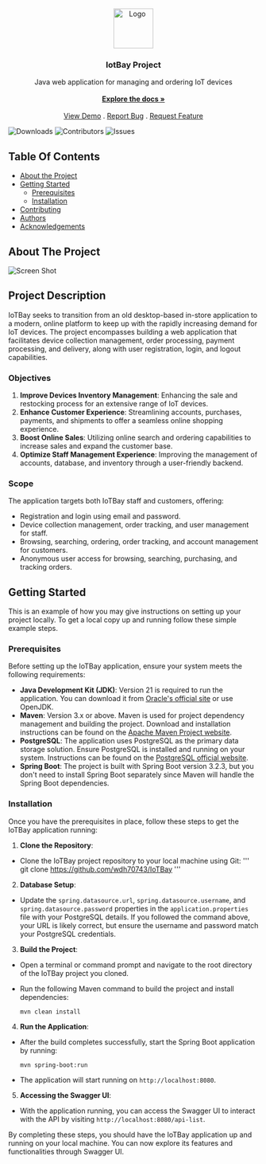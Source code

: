 <br/>
<p align="center">
  <a href="https://github.com/wdh70743/IoTBay">
    <img src="images/logo.png" alt="Logo" width="80" height="80">
  </a>

  <h3 align="center">IotBay Project</h3>

  <p align="center">
    Java web application for managing and ordering IoT devices
    <br/>
    <br/>
    <a href="https://github.com/wdh70743/IoTBay"><strong>Explore the docs »</strong></a>
    <br/>
    <br/>
    <a href="https://github.com/wdh70743/IoTBay">View Demo</a>
    .
    <a href="https://github.com/wdh70743/IoTBay/issues">Report Bug</a>
    .
    <a href="https://github.com/wdh70743/IoTBay/issues">Request Feature</a>
  </p>
</p>

![Downloads](https://img.shields.io/github/downloads/wdh70743/IoTBay/total) ![Contributors](https://img.shields.io/github/contributors/wdh70743/IoTBay?color=dark-green) ![Issues](https://img.shields.io/github/issues/wdh70743/IoTBay) 

## Table Of Contents

* [About the Project](#about-the-project)
* [Getting Started](#getting-started)
  * [Prerequisites](#prerequisites)
  * [Installation](#installation)
* [Contributing](#contributing)
* [Authors](#authors)
* [Acknowledgements](#acknowledgements)

## About The Project

![Screen Shot](images/screenshot.png)

## Project Description

IoTBay seeks to transition from an old desktop-based in-store application to a modern, online platform to keep up with the rapidly increasing demand for IoT devices. The project encompasses building a web application that facilitates device collection management, order processing, payment processing, and delivery, along with user registration, login, and logout capabilities.

### Objectives

1. **Improve Devices Inventory Management**: Enhancing the sale and restocking process for an extensive range of IoT devices.
2. **Enhance Customer Experience**: Streamlining accounts, purchases, payments, and shipments to offer a seamless online shopping experience.
3. **Boost Online Sales**: Utilizing online search and ordering capabilities to increase sales and expand the customer base.
4. **Optimize Staff Management Experience**: Improving the management of accounts, database, and inventory through a user-friendly backend.

### Scope

The application targets both IoTBay staff and customers, offering:

- Registration and login using email and password.
- Device collection management, order tracking, and user management for staff.
- Browsing, searching, ordering, order tracking, and account management for customers.
- Anonymous user access for browsing, searching, purchasing, and tracking orders.

## Getting Started

This is an example of how you may give instructions on setting up your project locally.
To get a local copy up and running follow these simple example steps.

### Prerequisites

Before setting up the IoTBay application, ensure your system meets the following requirements:

- **Java Development Kit (JDK)**: Version 21 is required to run the application. You can download it from [Oracle's official site](https://www.oracle.com/java/technologies/javase/jdk21-archive-downloads.html) or use OpenJDK.
- **Maven**: Version 3.x or above. Maven is used for project dependency management and building the project. Download and installation instructions can be found on the [Apache Maven Project website](https://maven.apache.org/).
- **PostgreSQL**: The application uses PostgreSQL as the primary data storage solution. Ensure PostgreSQL is installed and running on your system. Instructions can be found on the [PostgreSQL official website](https://www.postgresql.org/download/).
- **Spring Boot**: The project is built with Spring Boot version 3.2.3, but you don't need to install Spring Boot separately since Maven will handle the Spring Boot dependencies.

### Installation

Once you have the prerequisites in place, follow these steps to get the IoTBay application running:

1. **Clone the Repository**: 
- Clone the IoTBay project repository to your local machine using Git: 
'''
git clone https://github.com/wdh70743/IoTBay
'''
2. **Database Setup**:
- Update the `spring.datasource.url`, `spring.datasource.username`, and `spring.datasource.password` properties in the `application.properties` file with your PostgreSQL details. If you followed the command above, your URL is likely correct, but ensure the username and password match your PostgreSQL credentials.


3. **Build the Project**:
- Open a terminal or command prompt and navigate to the root directory of the IoTBay project you cloned.
- Run the following Maven command to build the project and install dependencies:

  ```
  mvn clean install
  ```

4. **Run the Application**:
- After the build completes successfully, start the Spring Boot application by running:

  ```
  mvn spring-boot:run
  ```

- The application will start running on `http://localhost:8080`.

5. **Accessing the Swagger UI**:
- With the application running, you can access the Swagger UI to interact with the API by visiting `http://localhost:8080/api-list`.

By completing these steps, you should have the IoTBay application up and running on your local machine. You can now explore its features and functionalities through Swagger UI.
